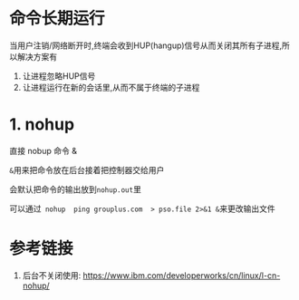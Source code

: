 # 命令长期运行

当用户注销/网络断开时,终端会收到HUP(hangup)信号从而关闭其所有子进程,所以解决方案有

1. 让进程忽略HUP信号
2. 让进程运行在新的会话里,从而不属于终端的子进程

# 1. nohup

直接 nobup 命令 & 

`&`用来把命令放在后台接着把控制器交给用户

会默认把命令的输出放到`nohup.out`里

可以通过` nohup  ping grouplus.com  > pso.file 2>&1 &`来更改输出文件




# 参考链接

1. 后台不关闭使用: <https://www.ibm.com/developerworks/cn/linux/l-cn-nohup/>